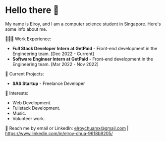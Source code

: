 # Hello there 👋 
My name is Elroy, and I am a computer science student in Singapore. Here's some info about me.

👨🏻‍💻 Work Experience: <br>
- **Full Stack Developer Intern at GetPaid** - Front-end development in the Engineering team. [Dec 2022 - Current]
- **Software Engineer Intern at GetPaid** - Front-end development in the Engineering team. [Mar 2022 - Nov 2022]

🔭 Current Projects: 
- **SAS Startup** - Freelance Developer

🌱 Interests:
- Web Development.
- Fullstack Development.
- Music.
- Volunteer work.

💬 Reach me by email or LinkedIn: elroychuamx@gmail.com | https://www.linkedin.com/in/elroy-chua-9618b9205/
<!---
elroychua/elroychua is a ✨ special ✨ repository because its `README.md` (this file) appears on your GitHub profile.
You can click the Preview link to take a look at your changes.
- 🔭 I’m currently working on ...
- 🌱 I’m currently learning ...
- 👯 I’m looking to collaborate on ...
- 🤔 I’m looking for help with ...
- 💬 Ask me about ...
- 📫 How to reach me: ...
- 😄 Pronouns: ...
- ⚡ Fun fact: ...
--->
